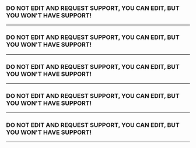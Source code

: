 ### DO NOT EDIT AND REQUEST SUPPORT, YOU CAN EDIT, BUT YOU WON'T HAVE SUPPORT!
---
### DO NOT EDIT AND REQUEST SUPPORT, YOU CAN EDIT, BUT YOU WON'T HAVE SUPPORT!
---
### DO NOT EDIT AND REQUEST SUPPORT, YOU CAN EDIT, BUT YOU WON'T HAVE SUPPORT!
---
### DO NOT EDIT AND REQUEST SUPPORT, YOU CAN EDIT, BUT YOU WON'T HAVE SUPPORT!
---
### DO NOT EDIT AND REQUEST SUPPORT, YOU CAN EDIT, BUT YOU WON'T HAVE SUPPORT!
---
